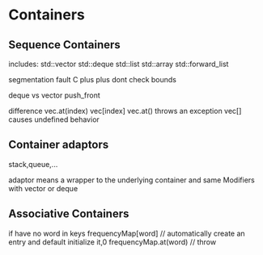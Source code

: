 # Containers

## Sequence Containers

includes:
std::vector<T>
std::deque<T>
std::list<T>
std::array<T>
std::forward_list<T>

segmentation fault
C plus plus dont check bounds

deque vs vector
push_front

difference vec.at(index) vec[index]
vec.at() throws an exception
vec[] causes undefined behavior

## Container adaptors

stack,queue,...

adaptor means 
a wrapper to the underlying container
and same Modifiers with vector or deque

## Associative Containers

if have no word in keys
frequencyMap[word] // automatically create an entry and default initialize it,0
frequencyMap.at(word) // throw

